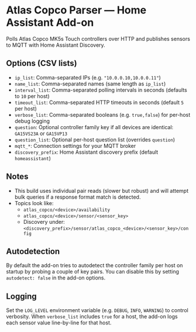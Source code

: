 # Atlas Copco Parser — Home Assistant Add-on

Polls Atlas Copco MK5s Touch controllers over HTTP and publishes sensors to MQTT with Home Assistant Discovery.

## Options (CSV lists)
- `ip_list`: Comma-separated IPs (e.g. `"10.0.0.10,10.0.0.11"`)
- `name_list`: Comma-separated names (same length as `ip_list`)
- `interval_list`: Comma-separated polling intervals in seconds (defaults to `10` per host)
- `timeout_list`: Comma-separated HTTP timeouts in seconds (default `5` per host)
- `verbose_list`: Comma-separated booleans (e.g. `true,false`) for per-host debug logging
- `question`: Optional controller family key if all devices are identical: `GA15VS23A` or `GA15VP13`
- `question_list`: Optional per-host question list (overrides `question`)
- `mqtt_*`: Connection settings for your MQTT broker
- `discovery_prefix`: Home Assistant discovery prefix (default `homeassistant`)

## Notes
* This build uses individual pair reads (slower but robust) and will attempt bulk queries if a response format match is detected.
* Topics look like:
  - `atlas_copco/<device>/availability`
  - `atlas_copco/<device>/sensor/<sensor_key>`
  - Discovery under: `<discovery_prefix>/sensor/atlas_copco_<device>/<sensor_key>/config`


## Autodetection
By default the add-on tries to autodetect the controller family per host on startup by probing a couple of key pairs.
You can disable this by setting `autodetect: false` in the add-on options.

## Logging
Set the `LOG_LEVEL` environment variable (e.g. `DEBUG`, `INFO`, `WARNING`) to control verbosity. When `verbose_list` includes `true` for a host,
the add-on logs each sensor value line-by-line for that host.

